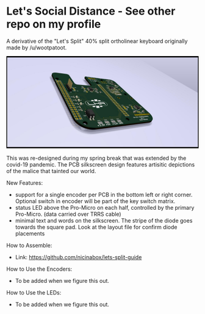 # Let's Social Distance - See other repo on my profile

A derivative of the "Let's Split"  40% split ortholinear keyboard originally made by /u/wootpatoot.

![alt text](https://github.com/KevinMechler/Portfolio/blob/master/2019%20LHRe%20Telemetry%20PCB/19-ELC-2700(Telemetry)1.jpg)

This was re-designed during my spring break that was extended by the covid-19 pandemic. The PCB silkscreen design features artisitic depictions of the malice that tainted our world.

New Features:
* support for a single encoder per PCB in the bottom left or right corner. Optional switch in encoder will be part of the key switch matrix.
* status LED above the Pro-Micro on each half, controlled by the primary Pro-Micro. (data carried over TRRS cable)
* minimal text and words on the silkscreen. The stripe of the diode goes towards the square pad. Look at the layout file for confirm diode placements

How to Assemble:
* Link: https://github.com/nicinabox/lets-split-guide

How to Use the Encoders:
* To be added when we figure this out.

How to Use the LEDs:
* To be added when we figure this out.